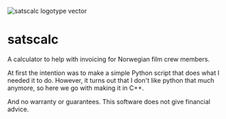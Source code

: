 ![satscalc logotype vector](https://user-images.githubusercontent.com/21090839/164118463-ca2ab578-3347-4764-bc74-dae629646a89.svg)

# satscalc
A calculator to help with invoicing for Norwegian film crew members.

At first the intention was to make a simple Python script that does what I needed it to do.
However, it turns out that I don't like python that much anymore, so here we go with making it in C++.

And no warranty or guarantees. This software does not give financial advice.
